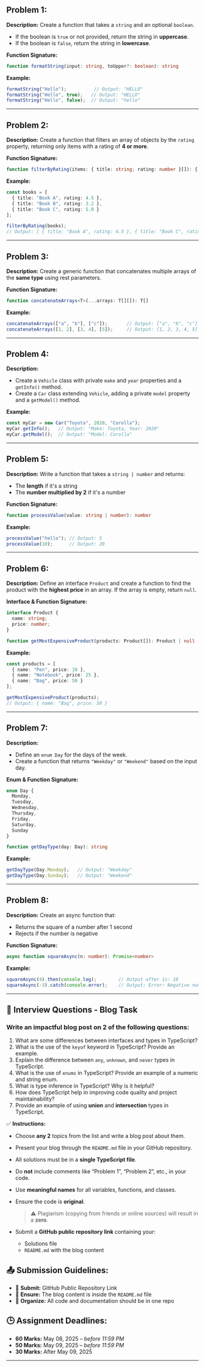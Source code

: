 
## Problem 1:

**Description:**
Create a function that takes a `string` and an optional `boolean`.

* If the boolean is `true` or not provided, return the string in **uppercase**.
* If the boolean is `false`, return the string in **lowercase**.

**Function Signature:**

```ts
function formatString(input: string, toUpper?: boolean): string
```

**Example:**

```ts
formatString("Hello");          // Output: "HELLO"
formatString("Hello", true);   // Output: "HELLO"
formatString("Hello", false);  // Output: "hello"
```

---

## Problem 2:

**Description:**
Create a function that filters an array of objects by the `rating` property, returning only items with a rating of **4 or more**.

**Function Signature:**

```ts
function filterByRating(items: { title: string; rating: number }[]): { title: string; rating: number }[]
```

**Example:**

```ts
const books = [
  { title: "Book A", rating: 4.5 },
  { title: "Book B", rating: 3.2 },
  { title: "Book C", rating: 5.0 }
];

filterByRating(books); 
// Output: [ { title: "Book A", rating: 4.5 }, { title: "Book C", rating: 5.0 } ]
```

---

## Problem 3:

**Description:**
Create a generic function that concatenates multiple arrays of the **same type** using rest parameters.

**Function Signature:**

```ts
function concatenateArrays<T>(...arrays: T[][]): T[]
```

**Example:**

```ts
concatenateArrays(["a", "b"], ["c"]);       // Output: ["a", "b", "c"]
concatenateArrays([1, 2], [3, 4], [5]);     // Output: [1, 2, 3, 4, 5]
```

---

## Problem 4:

**Description:**

* Create a `Vehicle` class with private `make` and `year` properties and a `getInfo()` method.
* Create a `Car` class extending `Vehicle`, adding a private `model` property and a `getModel()` method.

**Example:**

```ts
const myCar = new Car("Toyota", 2020, "Corolla");
myCar.getInfo();   // Output: "Make: Toyota, Year: 2020"
myCar.getModel();  // Output: "Model: Corolla"
```

---

## Problem 5:

**Description:**
Write a function that takes a `string | number` and returns:

* The **length** if it's a string
* The **number multiplied by 2** if it's a number

**Function Signature:**

```ts
function processValue(value: string | number): number
```

**Example:**

```ts
processValue("hello"); // Output: 5
processValue(10);      // Output: 20
```

---

## Problem 6:

**Description:**
Define an interface `Product` and create a function to find the product with the **highest price** in an array. If the array is empty, return `null`.

**Interface & Function Signature:**

```ts
interface Product {
  name: string;
  price: number;
}

function getMostExpensiveProduct(products: Product[]): Product | null
```

**Example:**

```ts
const products = [
  { name: "Pen", price: 10 },
  { name: "Notebook", price: 25 },
  { name: "Bag", price: 50 }
];

getMostExpensiveProduct(products);  
// Output: { name: "Bag", price: 50 }
```

---

## Problem 7: 

**Description:**

* Define an `enum Day` for the days of the week.
* Create a function that returns `"Weekday"` or `"Weekend"` based on the input day.

**Enum & Function Signature:**

```ts
enum Day {
  Monday,
  Tuesday,
  Wednesday,
  Thursday,
  Friday,
  Saturday,
  Sunday
}

function getDayType(day: Day): string
```

**Example:**

```ts
getDayType(Day.Monday);   // Output: "Weekday"
getDayType(Day.Sunday);   // Output: "Weekend"
```

---

## Problem 8:

**Description:**
Create an async function that:

* Returns the square of a number after 1 second
* Rejects if the number is negative

**Function Signature:**

```ts
async function squareAsync(n: number): Promise<number>
```

**Example:**

```ts
squareAsync(4).then(console.log);        // Output after 1s: 16
squareAsync(-3).catch(console.error);    // Output: Error: Negative number not allowed
```


---


## 🎯 Interview Questions - Blog Task

### Write an impactful blog post on **2 of the following questions**:

1. What are some differences between interfaces and types in TypeScript?
2. What is the use of the `keyof` keyword in TypeScript? Provide an example.
3. Explain the difference between `any`, `unknown`, and `never` types in TypeScript.
4. What is the use of `enums` in TypeScript? Provide an example of a numeric and string enum.
5. What is type inference in TypeScript? Why is it helpful?
6. How does TypeScript help in improving code quality and project maintainability?
7. Provide an example of using **union** and **intersection** types in TypeScript.

✅ **Instructions:**

* Choose **any 2** topics from the list and write a blog post about them.
* Present your blog through the `README.md` file in your GitHub repository.
* All solutions must be in a **single TypeScript file**.
* Do **not** include comments like “Problem 1”, “Problem 2”, etc., in your code.
* Use **meaningful names** for all variables, functions, and classes.
* Ensure the code is **original**.

  > ⚠️ Plagiarism (copying from friends or online sources) will result in a **zero**.
* Submit a **GitHub public repository link** containing your:

  * Solutions file
  * `README.md` with the blog content

## 📤 Submission Guidelines:

* 🔗 **Submit:** GitHub Public Repository Link
* 📝 **Ensure:** The blog content is inside the `README.md` file
* 📂 **Organize:** All code and documentation should be in one repo

## 🕒 Assignment Deadlines:

* **60 Marks:** May 08, 2025 – *before 11:59 PM*
* **50 Marks:** May 09, 2025 – *before 11:59 PM*
* **30 Marks:** After May 09, 2025

---

